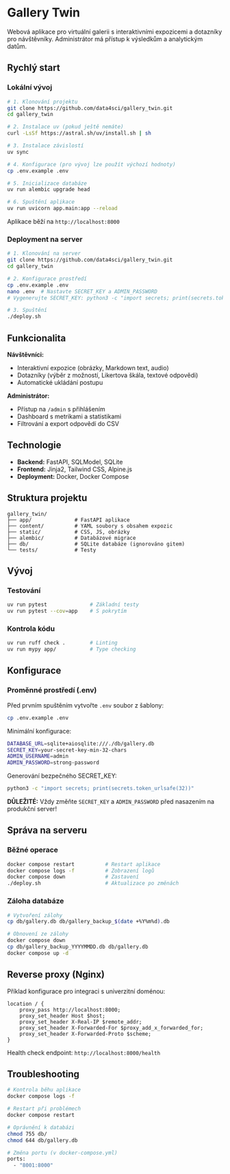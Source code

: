 # Gallery Twin

Webová aplikace pro virtuální galerii s interaktivními expozicemi a dotazníky pro návštěvníky. Administrátor má přístup k výsledkům a analytickým datům.

## Rychlý start

### Lokální vývoj

```bash
# 1. Klonování projektu
git clone https://github.com/data4sci/gallery_twin.git
cd gallery_twin

# 2. Instalace uv (pokud ještě nemáte)
curl -LsSf https://astral.sh/uv/install.sh | sh

# 3. Instalace závislostí
uv sync

# 4. Konfigurace (pro vývoj lze použít výchozí hodnoty)
cp .env.example .env

# 5. Inicializace databáze
uv run alembic upgrade head

# 6. Spuštění aplikace
uv run uvicorn app.main:app --reload
```

Aplikace běží na `http://localhost:8000`

### Deployment na server

```bash
# 1. Klonování na server
git clone https://github.com/data4sci/gallery_twin.git
cd gallery_twin

# 2. Konfigurace prostředí
cp .env.example .env
nano .env  # Nastavte SECRET_KEY a ADMIN_PASSWORD
# Vygenerujte SECRET_KEY: python3 -c "import secrets; print(secrets.token_urlsafe(32))"

# 3. Spuštění
./deploy.sh
```

## Funkcionalita

**Návštěvníci:**

- Interaktivní expozice (obrázky, Markdown text, audio)
- Dotazníky (výběr z možností, Likertova škála, textové odpovědi)
- Automatické ukládání postupu

**Administrátor:**

- Přístup na `/admin` s přihlášením
- Dashboard s metrikami a statistikami
- Filtrování a export odpovědí do CSV

## Technologie

- **Backend:** FastAPI, SQLModel, SQLite
- **Frontend:** Jinja2, Tailwind CSS, Alpine.js
- **Deployment:** Docker, Docker Compose

## Struktura projektu

```
gallery_twin/
├── app/              # FastAPI aplikace
├── content/          # YAML soubory s obsahem expozic
├── static/           # CSS, JS, obrázky
├── alembic/          # Databázové migrace
├── db/               # SQLite databáze (ignorováno gitem)
└── tests/            # Testy
```

## Vývoj

### Testování

```bash
uv run pytest              # Základní testy
uv run pytest --cov=app    # S pokrytím
```

### Kontrola kódu

```bash
uv run ruff check .        # Linting
uv run mypy app/           # Type checking
```

## Konfigurace

### Proměnné prostředí (.env)

Před prvním spuštěním vytvořte `.env` soubor z šablony:

```bash
cp .env.example .env
```

Minimální konfigurace:

```bash
DATABASE_URL=sqlite+aiosqlite:///./db/gallery.db
SECRET_KEY=your-secret-key-min-32-chars
ADMIN_USERNAME=admin
ADMIN_PASSWORD=strong-password
```

Generování bezpečného SECRET_KEY:

```bash
python3 -c "import secrets; print(secrets.token_urlsafe(32))"
```

**DŮLEŽITÉ:** Vždy změňte `SECRET_KEY` a `ADMIN_PASSWORD` před nasazením na produkční server!

## Správa na serveru

### Běžné operace

```bash
docker compose restart          # Restart aplikace
docker compose logs -f          # Zobrazení logů
docker compose down             # Zastavení
./deploy.sh                     # Aktualizace po změnách
```

### Záloha databáze

```bash
# Vytvoření zálohy
cp db/gallery.db db/gallery_backup_$(date +%Y%m%d).db

# Obnovení ze zálohy
docker compose down
cp db/gallery_backup_YYYYMMDD.db db/gallery.db
docker compose up -d
```

## Reverse proxy (Nginx)

Příklad konfigurace pro integraci s univerzitní doménou:

```nginx
location / {
    proxy_pass http://localhost:8000;
    proxy_set_header Host $host;
    proxy_set_header X-Real-IP $remote_addr;
    proxy_set_header X-Forwarded-For $proxy_add_x_forwarded_for;
    proxy_set_header X-Forwarded-Proto $scheme;
}
```

Health check endpoint: `http://localhost:8000/health`

## Troubleshooting

```bash
# Kontrola běhu aplikace
docker compose logs -f

# Restart při problémech
docker compose restart

# Oprávnění k databázi
chmod 755 db/
chmod 644 db/gallery.db

# Změna portu (v docker-compose.yml)
ports:
  - "8001:8000"
```
